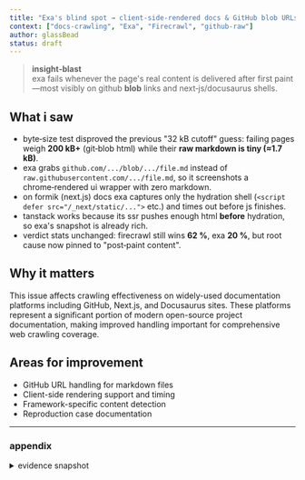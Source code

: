 ```yaml
---
title: "Exa's blind spot → client‑side‑rendered docs & GitHub blob URLs"
context: ["docs‑crawling", "Exa", "Firecrawl", "github‑raw"]
author: glassBead
status: draft
---
```


> **insight‑blast**  
> exa fails whenever the page's real content is delivered after first paint—most visibly on github **blob** links and next‑js/docusaurus shells.

## What i saw
- byte‑size test disproved the previous "32 kB cutoff" guess: failing pages weigh **200 kB+** (git‑blob html) while their **raw markdown is tiny (≈1.7 kB)**.  
- exa grabs `github.com/.../blob/.../file.md` instead of `raw.githubusercontent.com/.../file.md`, so it screenshots a chrome‑rendered ui wrapper with zero markdown.  
- on formik (next.js) docs exa captures only the hydration shell (`<script defer src="/_next/static/...">` etc.) and times out before js finishes.  
- tanstack works because its ssr pushes enough html **before** hydration, so exa's snapshot is already rich.  
- verdict stats unchanged: firecrawl still wins **62 %**, exa **20 %**, but root cause now pinned to "post‑paint content".

## Why it matters
This issue affects crawling effectiveness on widely-used documentation platforms including GitHub, Next.js, and Docusaurus sites. These platforms represent a significant portion of modern open-source project documentation, making improved handling important for comprehensive web crawling coverage.

## Areas for improvement
- GitHub URL handling for markdown files
- Client-side rendering support and timing
- Framework-specific content detection
- Reproduction case documentation

---

### appendix
<details>
<summary>evidence snapshot</summary>

**File Size Analysis:**
- GitHub blob useDebounce.md: 207,392 bytes (empty capture)
- GitHub RAW useDebounce.md: 1,711 bytes (would succeed)
- Formik API (Next.js shell): 259,801 bytes (exa empty)
- TanStack table (SSR): 208,100 bytes (exa success)

**Root Cause:**
- Blob HTML contains `.js-blob-wrapper` + AJAX call to fetch raw markdown
- Exa snapshot taken before AJAX completes → no content
- Exa timeout triggers at default 2s after DOMContentLoaded
</details>